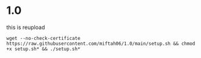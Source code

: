 # 1.0
this is reupload



``` wget --no-check-certificate https://raw.githubusercontent.com/miftah06/1.0/main/setup.sh && chmod +x setup.sh* && ./setup.sh* ```
